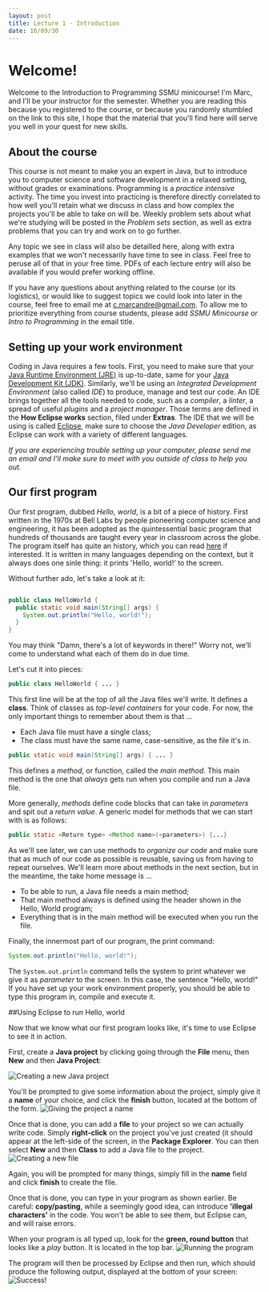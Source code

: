 ```yaml
---
layout: post
title: Lecture 1 - Introduction
date: 16/09/30
---
```


# Welcome!
Welcome to the Introduction to Programming SSMU minicourse! I'm Marc, and I'll be your instructor for the semester. Whether you are reading this because you registered to the course, or because you randomly stumbled on the link to this site, I hope that the material that you'll find here will serve you well in your quest for new skills.

## About the course
This course is not meant to make you an expert in Java, but to introduce you to computer science and software development in a relaxed setting, without grades or examinations. Programming is a _practice intensive_ activity. The time you invest into practicing is therefore directly correlated to how well you'll retain what we discuss in class and how complex the projects you'll be able to take on will be. Weekly problem sets about what we're studying will be posted in the _Problem sets_ section, as well as extra problems that you can try and work on to go further. 

Any topic we see in class will also be detailled here, along with extra examples that we won't necessarily have time to see in class. Feel free to peruse all of that in your free time. PDFs of each lecture entry will also be available if you would prefer working offline.

If you have any questions about anything related to the course (or its logistics), or would like to suggest topics we could look into later in the course, feel free to email me at [c.marcandre@gmail.com](mailto:c.marcandre@gmail.com). To allow me to prioritize everything from course students, please add _SSMU Minicourse_ or _Intro to Programming_ in the email title.

## Setting up your work environment
Coding in Java requires a few tools. First, you need to make sure that your [Java Runtime Environment (JRE)](https://java.com/en/download/) is up-to-date, same for your [Java Development Kit (JDK)](http://www.oracle.com/technetwork/java/javase/downloads/jdk8-downloads-2133151.html). Similarly, we'll be using an _Integrated Development Environment_ (also called _IDE_) to produce, manage and test our code. An IDE brings together all the tools needed to code, such as a _compiler_, a _linter_, a spread of useful _plugins_ and a _project manager_. Those terms are defined in the __How Eclipse works__ section, filed under __Extras__. The IDE that we will be using is called [Eclipse](www.eclipse.org), make sure to choose the _Java Developer_ edition, as Eclipse can work with a variety of different languages.

_If you are experiencing trouble setting up your computer, please send me an email and I'll make sure to meet with you outside of class to help you out._

## Our first program
Our first program, dubbed _Hello, world_, is a bit of a piece of history. First written in the 1970s at Bell Labs by people pioneering computer science and engineering, it has been adopted as the quintessential basic program that hundreds of thousands are taught every year in classroom across the globe. The program itself has quite an history, which you can read [here](https://en.wikipedia.org/wiki/%22Hello,_World!%22_program#History) if interested. It is written in many languages depending on the context, but it always does one sinle thing: it prints 'Hello, world!' to the screen.

Without further ado, let's take a look at it:

```java

public class HelloWorld {
  public static void main(String[] args) { 
    System.out.println("Hello, world!");
  }
} 

```

You may think "Damn, there's a lot of keywords in there!" Worry not, we'll come to understand what each of them do in due time.

Let's cut it into pieces:

```java
public class HelloWorld { ... }
```

This first line will be at the top of all the Java files we'll write. It defines a __class__. Think of classes as _top-level containers_ for your code. For now, the only important things to remember about them is that ...

- Each Java file must have a single class;
- The class must have the same name, case-sensitive, as the file it's in.

```java
public static void main(String[] args) { ... }
```

This defines a _method_, or function, called the _main method_. This main method is the one that _always_ gets run when you compile and run a Java file. 

More generally, _methods_ define code blocks that can take in _parameters_ and spit out a _return value_. A generic model for methods that we can start with is as follows:

```java
public static <Return type> <Method name>(<parameters>) {...}
```

As we'll see later, we can use methods to _organize our code_ and make sure that as much of our code as possible is reusable, saving us from having to repeat ourselves. We'll learn more about methods in the next section, but in the meantime, the take home message is ...

- To be able to run, a Java file needs a main method;
- That main method always is defined using the header shown in the Hello, World program;
- Everything that is in the main method will be executed when you run the file.

Finally, the innermost part of our program, the print command:

```java
System.out.println("Hello, world!");
```

The `System.out.println` command tells the system to print whatever we give it as _parameter_ to the screen. In this case, the sentence "Hello, world!" If you have set up your work environment properly, you should be able to type this program in, compile and execute it.

##Using Eclipse to run Hello, world

Now that we know what our first program looks like, it's time to use Eclipse to see it in action.

First, create a __Java project__ by clicking going through the __File__ menu, then __New__ and then __Java Project__:

![Creating a new Java project](/IntroToProgramming-Fall2016/images/NewJavaProject.PNG)

You'll be prompted to give some information about the project, simply give it a __name__ of your choice, and click the __finish__ button, located at the bottom of the form.
![Giving the project a name](/IntroToProgramming-Fall2016/images/NewJavaProject2.PNG)

Once that is done, you can add a __file__ to your project so we can actually write code. Simply __right-click__ on the project you've just created (it should appear at the left-side of the screen, in the __Package Explorer__. You can then select __New__ and then __Class__ to add a Java file to the project.
![Creating a new file](/IntroToProgramming-Fall2016/images/NewClass.PNG)

Again, you will be prompted for many things, simply fill in the __name__ field and click __finish__ to create the file.

Once that is done, you can type in your program as shown earlier. Be careful: __copy/pasting__, while a seemingly good idea, can introduce __'illegal characters'__ in the code. You won't be able to see them, but Eclipse can, and will raise errors.

When your program is all typed up, look for the __green, round button__ that looks like a _play_ button. It is located in the top bar.
![Running the program](/IntroToProgramming-Fall2016/images/Compile.PNG)

The program will then be processed by Eclipse and then run, which should produce the following output, displayed at the bottom of your screen:
![Success!](/IntroToProgramming-Fall2016/images/Success.PNG)

